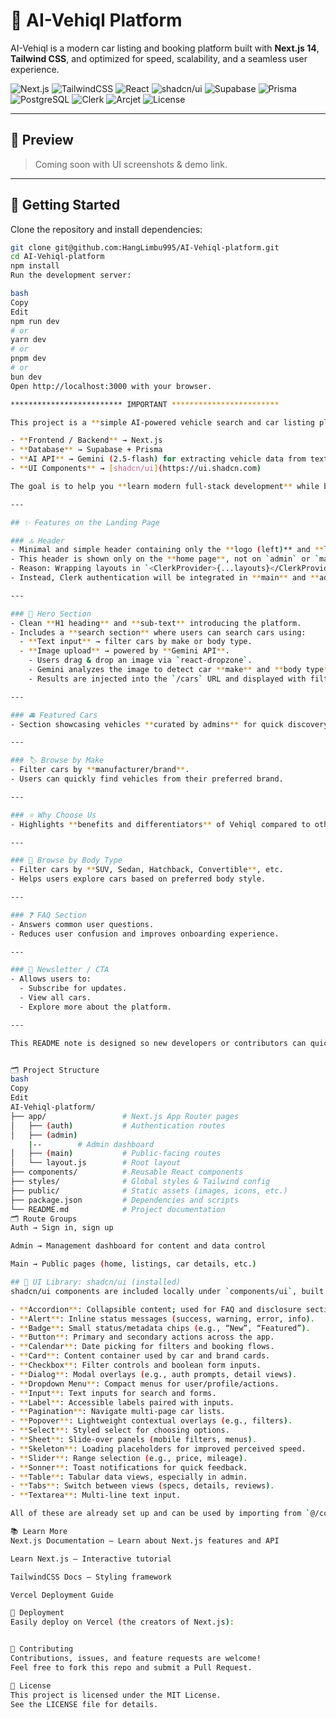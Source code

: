 # 🚗 AI-Vehiql Platform

AI-Vehiql is a modern car listing and booking platform built with **Next.js 14**, **Tailwind CSS**, and optimized for speed, scalability, and a seamless user experience.  

![Next.js](https://img.shields.io/badge/Next.js-000000?style=for-the-badge&logo=next.js&logoColor=white)
![TailwindCSS](https://img.shields.io/badge/Tailwind_CSS-38B2AC?style=for-the-badge&logo=tailwind-css&logoColor=white)
![React](https://img.shields.io/badge/React-61DAFB?style=for-the-badge&logo=react&logoColor=black)
![shadcn/ui](https://img.shields.io/badge/shadcn%2Fui-000000?style=for-the-badge&logo=shadcnui&logoColor=white)
![Supabase](https://img.shields.io/badge/Supabase-3ECF8E?style=for-the-badge&logo=supabase&logoColor=white)
![Prisma](https://img.shields.io/badge/Prisma-2D3748?style=for-the-badge&logo=prisma&logoColor=white)
![PostgreSQL](https://img.shields.io/badge/PostgreSQL-4169E1?style=for-the-badge&logo=postgresql&logoColor=white)
![Clerk](https://img.shields.io/badge/Clerk-5C47E0?style=for-the-badge&logo=clerk&logoColor=white)
![Arcjet](https://img.shields.io/badge/Arcjet-FF6B6B?style=for-the-badge&logo=arc&logoColor=white)
![License](https://img.shields.io/badge/License-MIT-green?style=for-the-badge)


---

## 📸 Preview

> Coming soon with UI screenshots & demo link.  

---

## 🚀 Getting Started

Clone the repository and install dependencies:

```bash
git clone git@github.com:HangLimbu995/AI-Vehiql-platform.git
cd AI-Vehiql-platform
npm install
Run the development server:

bash
Copy
Edit
npm run dev
# or
yarn dev
# or
pnpm dev
# or
bun dev
Open http://localhost:3000 with your browser.

************************* IMPORTANT ************************  

This project is a **simple AI-powered vehicle search and car listing platform** named **Vehiql**.  

- **Frontend / Backend** → Next.js  
- **Database** → Supabase + Prisma  
- **AI API** → Gemini (2.5-flash) for extracting vehicle data from text or images and auto-filling car listing forms  
- **UI Components** → [shadcn/ui](https://ui.shadcn.com)  

The goal is to help you **learn modern full-stack development** while building a practical AI-driven app.  

---

## ✨ Features on the Landing Page  

### 🔝 Header  
- Minimal and simple header containing only the **logo (left)** and **login button (right)**.  
- This header is shown only on the **home page**, not on `admin` or `main` layouts.  
- Reason: Wrapping layouts in `<ClerkProvider>{...layouts}</ClerkProvider>` triggers **dynamic routing** when using Clerk authentication (`sign-in`, `sign-up`, `user-profile`), which can slow down the app.  
- Instead, Clerk authentication will be integrated in **main** and **admin layouts** to dynamically show user profile, sign-in/up buttons, and nav items.  

---

### 🎯 Hero Section  
- Clean **H1 heading** and **sub-text** introducing the platform.  
- Includes a **search section** where users can search cars using:  
  - **Text input** → filter cars by make or body type.  
  - **Image upload** → powered by **Gemini API**.  
    - Users drag & drop an image via `react-dropzone`.  
    - Gemini analyzes the image to detect car **make** and **body type**.  
    - Results are injected into the `/cars` URL and displayed with filters applied.  

---

### 🚘 Featured Cars  
- Section showcasing vehicles **curated by admins** for quick discovery.  

---

### 🏷️ Browse by Make  
- Filter cars by **manufacturer/brand**.  
- Users can quickly find vehicles from their preferred brand.  

---

### ⭐ Why Choose Us  
- Highlights **benefits and differentiators** of Vehiql compared to other platforms.  

---

### 🚗 Browse by Body Type  
- Filter cars by **SUV, Sedan, Hatchback, Convertible**, etc.  
- Helps users explore cars based on preferred body style.  

---

### ❓ FAQ Section  
- Answers common user questions.  
- Reduces user confusion and improves onboarding experience.  

---

### 📩 Newsletter / CTA  
- Allows users to:  
  - Subscribe for updates.  
  - View all cars.  
  - Explore more about the platform.  

---

This README note is designed so new developers or contributors can quickly understand **what Vehiql is, how it works, and what makes it unique**.


🗂️ Project Structure
bash
Copy
Edit
AI-Vehiql-platform/
├── app/                 # Next.js App Router pages
│   ├── (auth)           # Authentication routes
│   ├── (admin)  
    |--        # Admin dashboard
│   ├── (main)           # Public-facing routes
│   └── layout.js        # Root layout
├── components/          # Reusable React components
├── styles/              # Global styles & Tailwind config
├── public/              # Static assets (images, icons, etc.)
├── package.json         # Dependencies and scripts
└── README.md            # Project documentation
🗂️ Route Groups
Auth → Sign in, sign up

Admin → Management dashboard for content and data control

Main → Public pages (home, listings, car details, etc.)

## 🧩 UI Library: shadcn/ui (installed)
shadcn/ui components are included locally under `components/ui`, built on top of Radix UI primitives and styled with Tailwind CSS. They are fully themeable and can be edited in-place.

- **Accordion**: Collapsible content; used for FAQ and disclosure sections.
- **Alert**: Inline status messages (success, warning, error, info).
- **Badge**: Small status/metadata chips (e.g., “New”, “Featured”).
- **Button**: Primary and secondary actions across the app.
- **Calendar**: Date picking for filters and booking flows.
- **Card**: Content container used by car and brand cards.
- **Checkbox**: Filter controls and boolean form inputs.
- **Dialog**: Modal overlays (e.g., auth prompts, detail views).
- **Dropdown Menu**: Compact menus for user/profile/actions.
- **Input**: Text inputs for search and forms.
- **Label**: Accessible labels paired with inputs.
- **Pagination**: Navigate multi-page car lists.
- **Popover**: Lightweight contextual overlays (e.g., filters).
- **Select**: Styled select for choosing options.
- **Sheet**: Slide-over panels (mobile filters, menus).
- **Skeleton**: Loading placeholders for improved perceived speed.
- **Slider**: Range selection (e.g., price, mileage).
- **Sonner**: Toast notifications for quick feedback.
- **Table**: Tabular data views, especially in admin.
- **Tabs**: Switch between views (specs, details, reviews).
- **Textarea**: Multi-line text input.

All of these are already set up and can be used by importing from `@/components/ui/*`.

📚 Learn More
Next.js Documentation – Learn about Next.js features and API

Learn Next.js – Interactive tutorial

TailwindCSS Docs – Styling framework

Vercel Deployment Guide

🚀 Deployment
Easily deploy on Vercel (the creators of Next.js):


🤝 Contributing
Contributions, issues, and feature requests are welcome!
Feel free to fork this repo and submit a Pull Request.

📜 License
This project is licensed under the MIT License.
See the LICENSE file for details.



